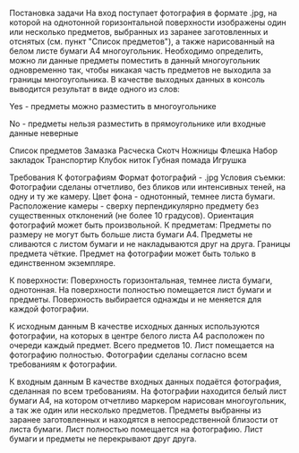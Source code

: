 Постановка задачи
На вход поступает фотография в формате .jpg, на которой на однотонной горизонтальной поверхности изображены один или несколько предметов, выбранных из заранее заготовленных и отснятых (см. пункт "Список предметов"), а также нарисованный на белом листе бумаги А4 многоугольник. Необходимо определить, можно ли данные предметы поместить в данный многоугольник одновременно так, чтобы никакая часть предметов не выходила за границы многоугольника. В качестве выходных данных в консоль выводится результат в виде одного из слов:

Yes - предметы можно разместить в многоугольнике

No - предметы нельзя разместить в прямоугольнике или входные данные неверные

Список предметов
Замазка
Расческа
Скотч
Ножницы
Флешка
Набор закладок
Транспортир
Клубок ниток
Губная помада
Игрушка

Требования
К фотографиям
Формат фотографий - .jpg
Условия съемки: Фотографии сделаны отчетливо, без бликов или интенсивных теней, на одну и ту же камеру. Цвет фона - однотонный, темнее листа бумаги. Расположение камеры - сверху перпендикулярно предмету без существенных отклонений (не более 10 градусов). Ориентация фотографий может быть произвольной.
К предметам:
Предметы по размеру не могут быть больше листа бумаги А4. Предметы не сливаются с листом бумаги и не накладываются друг на друга. Границы предмета чёткие. Предмет на фотографии может быть только в единственном экземпляре.

К поверхности:
Поверхность горизонтальная, темнее листа бумаги, однотонная. На поверхности полностью помещается лист бумаги и предметы. Поверхность выбирается однажды и не меняется для каждой фотографии.

К исходным данным
В качестве исходных данных используются фотографии, на которых в центре белого листа А4 расположен по очереди каждый предмет. Всего предметов 10. Лист помещается на фотографию полностью. Фотографии сделаны согласно всем требованиям к фотографии.

К входным данным
В качестве входных данных подаётся фотография, сделанная по всем требованиям. На фотографии находится белый лист бумаги А4, на котором отчетливо маркером нарисован многоугольник, а так же один или несколько предметов. Предметы выбранны из заранее заготовленных и находятся в непосредственной близости от листа бумаги. Лист полностью помещается на фотографию. Лист бумаги и предметы не перекрывают друг друга.

